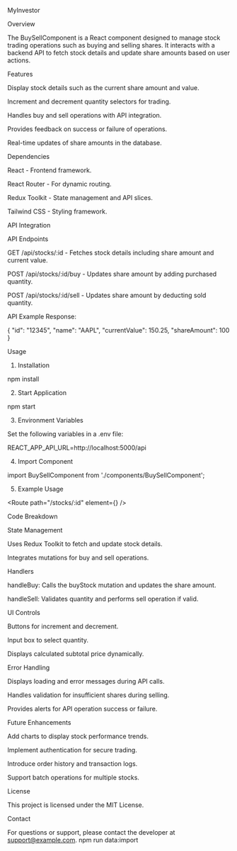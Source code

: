 MyInvestor

Overview

The BuySellComponent is a React component designed to manage stock trading operations such as buying and selling shares. It interacts with a backend API to fetch stock details and update share amounts based on user actions.

Features

Display stock details such as the current share amount and value.

Increment and decrement quantity selectors for trading.

Handles buy and sell operations with API integration.

Provides feedback on success or failure of operations.

Real-time updates of share amounts in the database.

Dependencies

React - Frontend framework.

React Router - For dynamic routing.

Redux Toolkit - State management and API slices.

Tailwind CSS - Styling framework.

API Integration

API Endpoints

GET /api/stocks/:id - Fetches stock details including share amount and current value.

POST /api/stocks/:id/buy - Updates share amount by adding purchased quantity.

POST /api/stocks/:id/sell - Updates share amount by deducting sold quantity.

API Example Response:

{
  "id": "12345",
  "name": "AAPL",
  "currentValue": 150.25,
  "shareAmount": 100
}

Usage

1. Installation

npm install

2. Start Application

npm start

3. Environment Variables

Set the following variables in a .env file:

REACT_APP_API_URL=http://localhost:5000/api

4. Import Component

import BuySellComponent from './components/BuySellComponent';

5. Example Usage

<Route path="/stocks/:id" element={<BuySellComponent />} />

Code Breakdown

State Management

Uses Redux Toolkit to fetch and update stock details.

Integrates mutations for buy and sell operations.

Handlers

handleBuy: Calls the buyStock mutation and updates the share amount.

handleSell: Validates quantity and performs sell operation if valid.

UI Controls

Buttons for increment and decrement.

Input box to select quantity.

Displays calculated subtotal price dynamically.

Error Handling

Displays loading and error messages during API calls.

Handles validation for insufficient shares during selling.

Provides alerts for API operation success or failure.

Future Enhancements

Add charts to display stock performance trends.

Implement authentication for secure trading.

Introduce order history and transaction logs.

Support batch operations for multiple stocks.

License

This project is licensed under the MIT License.

Contact

For questions or support, please contact the developer at support@example.com.
npm run data:import
